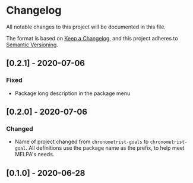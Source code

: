 # Changelog
All notable changes to this project will be documented in this file.

The format is based on [Keep a Changelog](https://keepachangelog.com/en/1.0.0/),
and this project adheres to [Semantic Versioning](https://semver.org/spec/v2.0.0.html).

## [0.2.1] - 2020-07-06
### Fixed
* Package long description in the package menu

## [0.2.0] - 2020-07-06
### Changed
* Name of project changed from `chronometrist-goals` to `chronometrist-goal`. All definitions use the package name as the prefix, to help meet MELPA's needs.

## [0.1.0] - 2020-06-28
